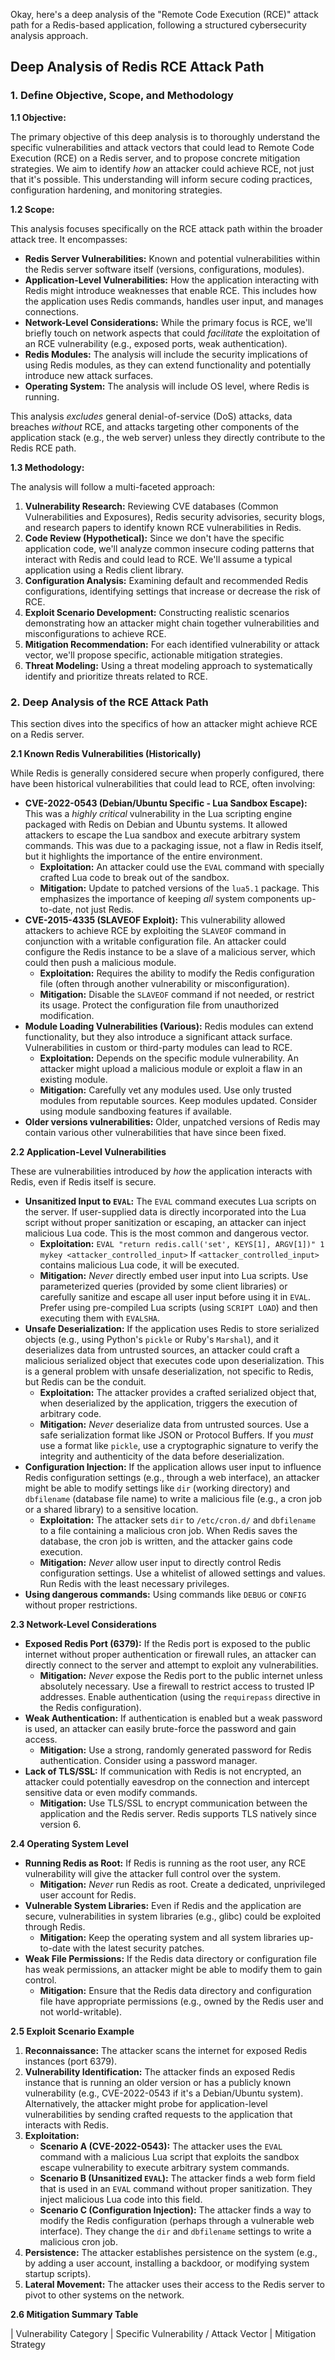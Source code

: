Okay, here's a deep analysis of the "Remote Code Execution (RCE)" attack path for a Redis-based application, following a structured cybersecurity analysis approach.

## Deep Analysis of Redis RCE Attack Path

### 1. Define Objective, Scope, and Methodology

**1.1 Objective:**

The primary objective of this deep analysis is to thoroughly understand the specific vulnerabilities and attack vectors that could lead to Remote Code Execution (RCE) on a Redis server, and to propose concrete mitigation strategies.  We aim to identify *how* an attacker could achieve RCE, not just that it's possible.  This understanding will inform secure coding practices, configuration hardening, and monitoring strategies.

**1.2 Scope:**

This analysis focuses specifically on the RCE attack path within the broader attack tree.  It encompasses:

*   **Redis Server Vulnerabilities:**  Known and potential vulnerabilities within the Redis server software itself (versions, configurations, modules).
*   **Application-Level Vulnerabilities:**  How the application interacting with Redis might introduce weaknesses that enable RCE.  This includes how the application uses Redis commands, handles user input, and manages connections.
*   **Network-Level Considerations:**  While the primary focus is RCE, we'll briefly touch on network aspects that could *facilitate* the exploitation of an RCE vulnerability (e.g., exposed ports, weak authentication).
*   **Redis Modules:** The analysis will include the security implications of using Redis modules, as they can extend functionality and potentially introduce new attack surfaces.
* **Operating System:** The analysis will include OS level, where Redis is running.

This analysis *excludes* general denial-of-service (DoS) attacks, data breaches *without* RCE, and attacks targeting other components of the application stack (e.g., the web server) unless they directly contribute to the Redis RCE path.

**1.3 Methodology:**

The analysis will follow a multi-faceted approach:

1.  **Vulnerability Research:**  Reviewing CVE databases (Common Vulnerabilities and Exposures), Redis security advisories, security blogs, and research papers to identify known RCE vulnerabilities in Redis.
2.  **Code Review (Hypothetical):**  Since we don't have the specific application code, we'll analyze common insecure coding patterns that interact with Redis and could lead to RCE.  We'll assume a typical application using a Redis client library.
3.  **Configuration Analysis:**  Examining default and recommended Redis configurations, identifying settings that increase or decrease the risk of RCE.
4.  **Exploit Scenario Development:**  Constructing realistic scenarios demonstrating how an attacker might chain together vulnerabilities and misconfigurations to achieve RCE.
5.  **Mitigation Recommendation:**  For each identified vulnerability or attack vector, we'll propose specific, actionable mitigation strategies.
6.  **Threat Modeling:**  Using a threat modeling approach to systematically identify and prioritize threats related to RCE.

### 2. Deep Analysis of the RCE Attack Path

This section dives into the specifics of how an attacker might achieve RCE on a Redis server.

**2.1 Known Redis Vulnerabilities (Historically)**

While Redis is generally considered secure when properly configured, there have been historical vulnerabilities that could lead to RCE, often involving:

*   **CVE-2022-0543 (Debian/Ubuntu Specific - Lua Sandbox Escape):**  This was a *highly critical* vulnerability in the Lua scripting engine packaged with Redis on Debian and Ubuntu systems.  It allowed attackers to escape the Lua sandbox and execute arbitrary system commands.  This was due to a packaging issue, not a flaw in Redis itself, but it highlights the importance of the entire environment.
    *   **Exploitation:**  An attacker could use the `EVAL` command with specially crafted Lua code to break out of the sandbox.
    *   **Mitigation:**  Update to patched versions of the `lua5.1` package.  This emphasizes the importance of keeping *all* system components up-to-date, not just Redis.
*   **CVE-2015-4335 (SLAVEOF Exploit):**  This vulnerability allowed attackers to achieve RCE by exploiting the `SLAVEOF` command in conjunction with a writable configuration file.  An attacker could configure the Redis instance to be a slave of a malicious server, which could then push a malicious module.
    *   **Exploitation:**  Requires the ability to modify the Redis configuration file (often through another vulnerability or misconfiguration).
    *   **Mitigation:**  Disable the `SLAVEOF` command if not needed, or restrict its usage.  Protect the configuration file from unauthorized modification.
*   **Module Loading Vulnerabilities (Various):**  Redis modules can extend functionality, but they also introduce a significant attack surface.  Vulnerabilities in custom or third-party modules can lead to RCE.
    *   **Exploitation:**  Depends on the specific module vulnerability.  An attacker might upload a malicious module or exploit a flaw in an existing module.
    *   **Mitigation:**  Carefully vet any modules used.  Use only trusted modules from reputable sources.  Keep modules updated.  Consider using module sandboxing features if available.
* **Older versions vulnerabilities:** Older, unpatched versions of Redis may contain various other vulnerabilities that have since been fixed.

**2.2 Application-Level Vulnerabilities**

These are vulnerabilities introduced by *how* the application interacts with Redis, even if Redis itself is secure.

*   **Unsanitized Input to `EVAL`:**  The `EVAL` command executes Lua scripts on the server.  If user-supplied data is directly incorporated into the Lua script without proper sanitization or escaping, an attacker can inject malicious Lua code. This is the most common and dangerous vector.
    *   **Exploitation:**  `EVAL "return redis.call('set', KEYS[1], ARGV[1])" 1 mykey <attacker_controlled_input>`  If `<attacker_controlled_input>` contains malicious Lua code, it will be executed.
    *   **Mitigation:**  *Never* directly embed user input into Lua scripts.  Use parameterized queries (provided by some client libraries) or carefully sanitize and escape all user input before using it in `EVAL`.  Prefer using pre-compiled Lua scripts (using `SCRIPT LOAD`) and then executing them with `EVALSHA`.
*   **Unsafe Deserialization:**  If the application uses Redis to store serialized objects (e.g., using Python's `pickle` or Ruby's `Marshal`), and it deserializes data from untrusted sources, an attacker could craft a malicious serialized object that executes code upon deserialization.  This is a general problem with unsafe deserialization, not specific to Redis, but Redis can be the conduit.
    *   **Exploitation:**  The attacker provides a crafted serialized object that, when deserialized by the application, triggers the execution of arbitrary code.
    *   **Mitigation:**  *Never* deserialize data from untrusted sources.  Use a safe serialization format like JSON or Protocol Buffers.  If you *must* use a format like `pickle`, use a cryptographic signature to verify the integrity and authenticity of the data before deserialization.
*   **Configuration Injection:**  If the application allows user input to influence Redis configuration settings (e.g., through a web interface), an attacker might be able to modify settings like `dir` (working directory) and `dbfilename` (database file name) to write a malicious file (e.g., a cron job or a shared library) to a sensitive location.
    *   **Exploitation:**  The attacker sets `dir` to `/etc/cron.d/` and `dbfilename` to a file containing a malicious cron job.  When Redis saves the database, the cron job is written, and the attacker gains code execution.
    *   **Mitigation:**  *Never* allow user input to directly control Redis configuration settings.  Use a whitelist of allowed settings and values.  Run Redis with the least necessary privileges.
* **Using dangerous commands:** Using commands like `DEBUG` or `CONFIG` without proper restrictions.

**2.3 Network-Level Considerations**

*   **Exposed Redis Port (6379):**  If the Redis port is exposed to the public internet without proper authentication or firewall rules, an attacker can directly connect to the server and attempt to exploit any vulnerabilities.
    *   **Mitigation:**  *Never* expose the Redis port to the public internet unless absolutely necessary.  Use a firewall to restrict access to trusted IP addresses.  Enable authentication (using the `requirepass` directive in the Redis configuration).
*   **Weak Authentication:**  If authentication is enabled but a weak password is used, an attacker can easily brute-force the password and gain access.
    *   **Mitigation:**  Use a strong, randomly generated password for Redis authentication.  Consider using a password manager.
*   **Lack of TLS/SSL:**  If communication with Redis is not encrypted, an attacker could potentially eavesdrop on the connection and intercept sensitive data or even modify commands.
    *   **Mitigation:**  Use TLS/SSL to encrypt communication between the application and the Redis server.  Redis supports TLS natively since version 6.

**2.4 Operating System Level**

*   **Running Redis as Root:**  If Redis is running as the root user, any RCE vulnerability will give the attacker full control over the system.
    *   **Mitigation:**  *Never* run Redis as root.  Create a dedicated, unprivileged user account for Redis.
*   **Vulnerable System Libraries:**  Even if Redis and the application are secure, vulnerabilities in system libraries (e.g., glibc) could be exploited through Redis.
    *   **Mitigation:**  Keep the operating system and all system libraries up-to-date with the latest security patches.
*   **Weak File Permissions:**  If the Redis data directory or configuration file has weak permissions, an attacker might be able to modify them to gain control.
    *   **Mitigation:**  Ensure that the Redis data directory and configuration file have appropriate permissions (e.g., owned by the Redis user and not world-writable).

**2.5 Exploit Scenario Example**

1.  **Reconnaissance:** The attacker scans the internet for exposed Redis instances (port 6379).
2.  **Vulnerability Identification:** The attacker finds an exposed Redis instance that is running an older version or has a publicly known vulnerability (e.g., CVE-2022-0543 if it's a Debian/Ubuntu system).  Alternatively, the attacker might probe for application-level vulnerabilities by sending crafted requests to the application that interacts with Redis.
3.  **Exploitation:**
    *   **Scenario A (CVE-2022-0543):** The attacker uses the `EVAL` command with a malicious Lua script that exploits the sandbox escape vulnerability to execute arbitrary system commands.
    *   **Scenario B (Unsanitized `EVAL`):** The attacker finds a web form field that is used in an `EVAL` command without proper sanitization.  They inject malicious Lua code into this field.
    *   **Scenario C (Configuration Injection):** The attacker finds a way to modify the Redis configuration (perhaps through a vulnerable web interface).  They change the `dir` and `dbfilename` settings to write a malicious cron job.
4.  **Persistence:** The attacker establishes persistence on the system (e.g., by adding a user account, installing a backdoor, or modifying system startup scripts).
5.  **Lateral Movement:** The attacker uses their access to the Redis server to pivot to other systems on the network.

**2.6 Mitigation Summary Table**

| Vulnerability Category          | Specific Vulnerability / Attack Vector                                  | Mitigation Strategy